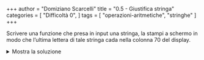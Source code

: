 +++
author = "Domiziano Scarcelli"
title = "0.5 - Giustifica stringa"
categories = [
    "Difficoltà 0",
]
tags = [
    "operazioni-aritmetiche",
    "stringhe"
]
+++

Scrivere una funzione che presa in input una stringa, la stampi a schermo in modo che l’ultima lettera di tale stringa cada nella colonna 70 del display.

<details>
<summary>Mostra la soluzione</summary>

```python
def giustif_destra(stringa):
  x = len(stringa)
  print(" " * (70 - x) + stringa)
	return

# Si può anche scrivere
def giustif_destra(stringa):
  print(" " * (70 - len(stringa)) + stringa)
	return
```

</details>

